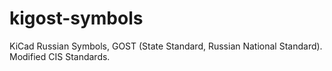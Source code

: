 # kigost-symbols
KiCad Russian Symbols, GOST (State Standard, Russian National Standard). Modified CIS Standards.
